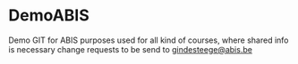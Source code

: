 # DemoABIS
Demo GIT for ABIS purposes
used for all kind of courses, where shared info is necessary
change requests to be send to gindesteege@abis.be
